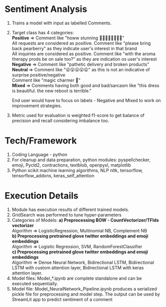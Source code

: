 # Sentiment Analysis
1. Trains a model with input as labelled Comments.
2. Target class has 4 categories: <br>
   **Positive** => Comment like "howw stunning 🌺🌺🌺🌺🌺🌺🌺🌺"<br>
               All requests are considered as positive. Comment like "please bring back pearberry" as they indicate user's interest in that brand<br>
               All inquiries are considered as positive. Comment like "with the aroma therapy prods be on sale too?" as they are indication os user's interest<br>
   **Negative** => Comment like "pathetic delivery and broken products"<br>
   **Neutral** => Comment like "😮😮😮😮😮" as this is not an indicative of surprise positive/negative<br>
              Comment like "magic charmer 💫"<br>
   **Mixed** => Comments having both good and bad/sarcasm like "this dress is beautiful. the new reboot is terrible." <br>
   
   End user would have to focus on labels - Negative and Mixed to work on improvement strategies. 
3. Metric used for evaluation is weighted f1-score to get balance of precision and recall considering imbalance too.
   

# Tech/Framework
1. Coding Language - python
2. For cleanup and data preparation, python modules: pyspellchecker, emoji, Pycld2, contractions, textblob, openpyxl, matplotlib
3. Python scikit machine learning algorithms, NLP nltk, tensorflow, tensorflow_addons, keras_self_attention

# Execution Details
1. Module has execution results of different trained models.
2. GridSearch was performed to tune hyper-parameters
3. Categories of Models:
    **a) Preprocessing BOW - CountVectorizer/TFIds vectorizer<br>**
       Algorithm => LogisticRegression, Multinomial NB, Complement NB<br>
    **b) Preprocessing pretrained glove twitter embeddings and emoji embeddings<br>**
       Algorithm => Logistic Regression, SVM, RandomForestClassifier<br>
    **c) Preprocessing pretrained glove twitter embeddings and emoji embeddings<br>**
       Algorithm => Dense Neural Network, Bidirectional LSTM, Bidirectional LSTM with custom attention layer, Bidirectional LSTM with keras attention layer.
4. Model files: Model_*.ipynb are complete standalone and can be executed sequentially. 
5. Model file: Model_NeuralNetwork_Pipeline.ipynb produces a serialized pickle file for preprocessing and model step. The output can be used 
by StreamLit app to predict sentiment of a comment

 
